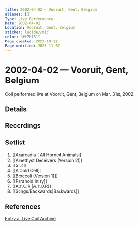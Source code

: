 ```yaml
---
title: 2002-04-02 — Vooruit, Gent, Belgium
aliases: []
Type: Live Performance
Date: 2002-04-02
Location: Vooruit, Gent, Belgium
sticker: lucide//mic
color: "#f7b731"
Page created: 2023-10-22
Page modified: 2023-11-07
---
```


# 2002-04-02 — Vooruit, Gent, Belgium

Coil performed live at Vooruit, Gent, Belgium on Mar. 31st, 2002.

## Details


## Recordings


## Setlist
1. [[Anarcadia：All Horned Animals]]
2. [[Amethyst Deceivers (Version 2)]]
3. [[Slur]]
4. [[A Cold Cell]]
5. [[Broccoli (Version 1)]]
6. [[Paranoid Inlay]]
7. [[A.Y.O.R.|A.Y.O.R]]
8. [[Songs/Backwards|Backwards]]

## References

[Entry at Live Coil Archive](https://live-coil-archive.com/2002-part1/2002-vooruit/)
